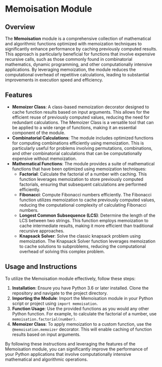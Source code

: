 # Memoisation Module

## Overview

The **Memoisation** module is a comprehensive collection of mathematical and algorithmic functions optimized with memoization techniques to significantly enhance performance by caching previously computed results. This approach is particularly beneficial for functions that involve expensive recursive calls, such as those commonly found in combinatorial mathematics, dynamic programming, and other computationally intensive applications. By leveraging memoization, the module reduces the computational overhead of repetitive calculations, leading to substantial improvements in execution speed and efficiency.

## Features

- **Memoizer Class**: A class-based memoization decorator designed to cache function results based on input arguments. This allows for the efficient reuse of previously computed values, reducing the need for redundant calculations. The Memoizer Class is a versatile tool that can be applied to a wide range of functions, making it an essential component of the module.
- **Combinatorial Calculations**: The module includes optimized functions for computing combinations efficiently using memoization. This is particularly useful for problems involving permutations, combinations, and other combinatorial calculations that can be computationally expensive without memoization.
- **Mathematical Functions**: The module provides a suite of mathematical functions that have been optimized using memoization techniques:
  - **Factorial**: Calculate the factorial of a number with caching. This function leverages memoization to store previously computed factorials, ensuring that subsequent calculations are performed efficiently.
  - **Fibonacci**: Compute Fibonacci numbers efficiently. The Fibonacci function utilizes memoization to cache previously computed values, reducing the computational complexity of calculating Fibonacci numbers.
  - **Longest Common Subsequence (LCS)**: Determine the length of the LCS between two strings. This function employs memoization to cache intermediate results, making it more efficient than traditional recursive approaches.
  - **Knapsack Solver**: Solve the classic knapsack problem using memoization. The Knapsack Solver function leverages memoization to cache solutions to subproblems, reducing the computational overhead of solving this complex problem.

## Usage and Instructions

To utilize the Memoisation module effectively, follow these steps:

1. **Installation**: Ensure you have Python 3.6 or later installed. Clone the repository and navigate to the project directory.
2. **Importing the Module**: Import the Memoisation module in your Python script or project using `import memoisation`.
3. **Function Usage**: Use the provided functions as you would any other Python function. For example, to calculate the factorial of a number, use `memoisation.factorial(number)`.
4. **Memoizer Class**: To apply memoization to a custom function, use the `@memoisation.memoizer` decorator. This will enable caching of function results based on input arguments.

By following these instructions and leveraging the features of the Memoisation module, you can significantly improve the performance of your Python applications that involve computationally intensive mathematical and algorithmic operations.
